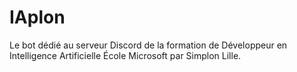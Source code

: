 # IAplon
Le bot dédié au serveur Discord de la formation de Développeur en Intelligence Artificielle École Microsoft par Simplon Lille.

